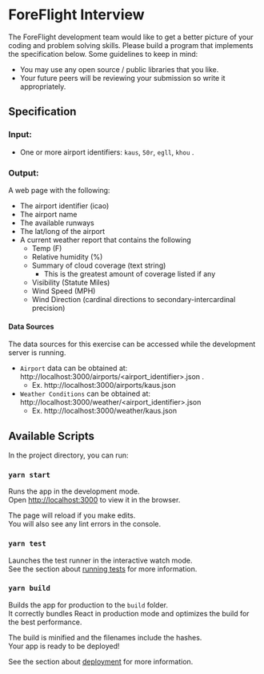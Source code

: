 # ForeFlight Interview

The ForeFlight development team would like to get a better picture of your coding and problem solving skills. Please build a program that implements the specification below. Some guidelines to keep in mind:

-   You may use any open source / public libraries that you like.
-   Your future peers will be reviewing your submission so write it appropriately.

## Specification

### Input:

-   One or more airport identifiers: `kaus`, `50r`, `egll`, `khou` .

### Output:

A web page with the following:

-   The airport identifier (icao)
-   The airport name
-   The available runways
-   The lat/long of the airport
-   A current weather report that contains the following
    -   Temp (F)
    -   Relative humidity (%)
    -   Summary of cloud coverage (text string)
        -   This is the greatest amount of coverage listed if any
    -   Visibility (Statute Miles)
    -   Wind Speed (MPH)
    -   Wind Direction (cardinal directions to secondary-intercardinal precision)

#### Data Sources

The data sources for this exercise can be accessed while the development server is running.

-   `Airport` data can be obtained at: http://localhost:3000/airports/<airport_identifier>.json .
    -   Ex. http://localhost:3000/airports/kaus.json
-   `Weather Conditions` can be obtained at: http://localhost:3000/weather/<airport_identifier>.json
    -   Ex. http://localhost:3000/weather/kaus.json

## Available Scripts

In the project directory, you can run:

### `yarn start`

Runs the app in the development mode.\
Open [http://localhost:3000](http://localhost:3000) to view it in the browser.

The page will reload if you make edits.\
You will also see any lint errors in the console.

### `yarn test`

Launches the test runner in the interactive watch mode.\
See the section about [running tests](https://facebook.github.io/create-react-app/docs/running-tests) for more information.

### `yarn build`

Builds the app for production to the `build` folder.\
It correctly bundles React in production mode and optimizes the build for the best performance.

The build is minified and the filenames include the hashes.\
Your app is ready to be deployed!

See the section about [deployment](https://facebook.github.io/create-react-app/docs/deployment) for more information.
